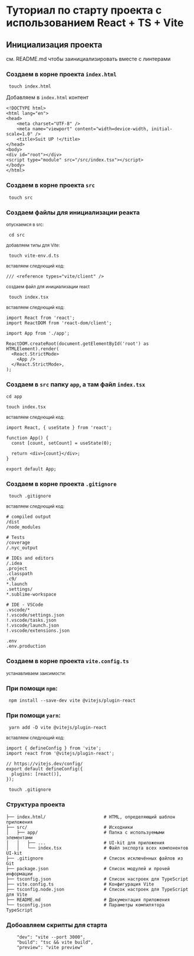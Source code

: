 # Туториал по старту проекта с использованием React + TS + Vite

## Инициализация проекта

см. README.md чтобы заинициализировать вместе с линтерами

### Создаем в корне проекта `index.html`

```
 touch index.html
```

Добавляем в `index.html` контент

```
<!DOCTYPE html>
<html lang="en">
<head>
    <meta charset="UTF-8" />
    <meta name="viewport" content="width=device-width, initial-scale=1.0" />
    <title>Suit UP !</title>
</head>
<body>
<div id="root"></div>
<script type="module" src="/src/index.tsx"></script>
</body>
</html>
```

### Создаем в корне проекта `src`

```
 touch src
```

### Создаем файлы для инициализации реакта

<sub> опускаемся в src: </sub>

```
 cd src
```

<sub> добавляем типы для Vite: </sub>

```
 touch vite-env.d.ts
```

<sub> вставляем следующий код: </sub>

```
/// <reference types="vite/client" />
```

<sub> создаем файл для инициализации react </sub>

```
 touch index.tsx
```

<sub> вставляем следующий код: </sub>

```
import React from 'react';
import ReactDOM from 'react-dom/client';

import App from './app';

ReactDOM.createRoot(document.getElementById('root') as HTMLElement).render(
  <React.StrictMode>
    <App />
  </React.StrictMode>,
);
```

### Создаем в `src` папку `app`, а там файл `index.tsx`

```
cd app

touch index.tsx
```

<sub> вставляем следующий код: </sub>

```
import React, { useState } from 'react';

function App() {
  const [count, setCount] = useState(0);

  return <div>{count}</div>;
}

export default App;
```

### Создаем в корне проекта `.gitignore`

```
 touch .gitignore
```

<sub> вставляем следующий код: </sub>

```
# compiled output
/dist
/node_modules

# Tests
/coverage
/.nyc_output

# IDEs and editors
/.idea
.project
.classpath
.c9/
*.launch
.settings/
*.sublime-workspace

# IDE - VSCode
.vscode/*
!.vscode/settings.json
!.vscode/tasks.json
!.vscode/launch.json
!.vscode/extensions.json

.env
.env.production
```

### Создаем в корне проекта `vite.config.ts`

<sub> устанавливаем заисимости: </sub>

### При помощи `npm`:

```
 npm install --save-dev vite @vitejs/plugin-react
```

### При помощи `yarn`:

```
 yarn add -D vite @vitejs/plugin-react
```

<sub> вставляем следующий код: </sub>

```
import { defineConfig } from 'vite';
import react from '@vitejs/plugin-react';

// https://vitejs.dev/config/
export default defineConfig({
  plugins: [react()],
});

```

```
 touch .gitignore
```

### Структура проекта

```
├── index.html/                      # HTML, определяющий шаблон приложения
├── src/                             # Исходники
│   ├── app/                         # Папка с используемыми элементами
│   │   ├── ...                      # UI-kit для приложения
│   │   └── index.tsx                # Файл экспорта всех компонентов UI-kit
├── .gitignore                       # Список исключённых файлов из Git
├── package.json                     # Список модулей и прочей информации
├── tsconfig.json                    # Список настроек для TypeScript
├── vite.config.ts                   # Конфигурация Vite
├── tsconfig.node.json               # Список настроек для TypeScript для Vite
├── README.md                        # Документация приложения
└── tsconfig.json                    # Параметры компилятора TypeScript
```

### Добоавляем скрипты для старта

```
    "dev": "vite --port 3000",
    "build": "tsc && vite build",
    "preview": "vite preview"
```
